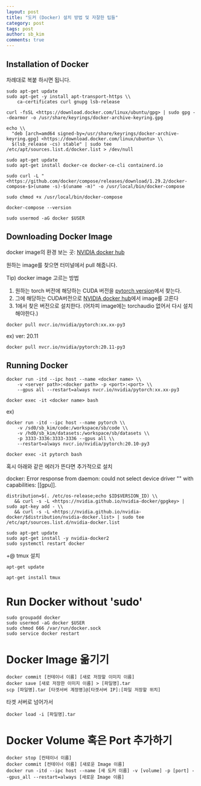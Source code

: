 ```yaml
---
layout: post
title: "도커 (Docker) 설치 방법 및 자잘한 팁들"
category: post
tags: post
author: sb_kim
comments: true
---
```



## Installation of Docker

차례대로 복붙 하시면 됩니다.

```
sudo apt-get update
sudo apt-get -y install apt-transport-https \\
    ca-certificates curl gnupg lsb-release
```

```
curl -fsSL <https://download.docker.com/linux/ubuntu/gpg> | sudo gpg --dearmor -o /usr/share/keyrings/docker-archive-keyring.gpg
```

```
echo \\
  "deb [arch=amd64 signed-by=/usr/share/keyrings/docker-archive-keyring.gpg] <https://download.docker.com/linux/ubuntu> \\
  $(lsb_release -cs) stable" | sudo tee /etc/apt/sources.list.d/docker.list > /dev/null
```

```
sudo apt-get update
sudo apt-get install docker-ce docker-ce-cli containerd.io
```

```
sudo curl -L "<https://github.com/docker/compose/releases/download/1.29.2/docker-compose-$>(uname -s)-$(uname -m)" -o /usr/local/bin/docker-compose
```

```
sudo chmod +x /usr/local/bin/docker-compose
```

```
docker-compose --version
```

```
sudo usermod -aG docker $USER
```

## Downloading Docker Image

docker image의 환경 보는 곳: [NVIDIA docker hub](https://docs.nvidia.com/deeplearning/frameworks/pytorch-release-notes/index.html)

원하는 image를 찾으면 터미널에서 pull 해줍니다.

Tip) docker image 고르는 방법

1. 원하는 torch 버전에 해당하는 CUDA 버전을 [pytorch version](https://pytorch.org/get-started/previous-versions/)에서 찾는다.
2. 그에 해당하는 CUDA버전으로 [NVIDIA docker hub](https://docs.nvidia.com/deeplearning/frameworks/pytorch-release-notes/index.html)에서 image를 고른다
3. 1에서 찾은 버전으로 설치한다. (어차피 image에는 torchaudio 없어서 다시 설치해야한다.)

```
docker pull nvcr.io/nvidia/pytorch:xx.xx-py3
```

ex) ver: 20.11

```
docker pull nvcr.io/nvidia/pytorch:20.11-py3
```

## Running Docker

```
docker run -itd --ipc host --name <docker name> \\
	-v <server path>:<docker path> -p <port>:<port> \\
	--gpus all --restart=always nvcr.io/nvidia/pytorch:xx.xx-py3
```

```
docker exec -it <docker name> bash
```

ex)

```
docker run -itd --ipc host --name pytorch \\
	-v /sd0/sb_kim/code:/workspace/sb/code \\
	-v /hd0/sb_kim/datasets:/workspace/sb/datasets \\
	-p 3333-3336:3333-3336 --gpus all \\
	--restart=always nvcr.io/nvidia/pytorch:20.10-py3

docker exec -it pytorch bash
```

혹시 아래와 같은 에러가 뜬다면 추가적으로 설치

docker: Error response from daemon: could not select device driver "" with capabilities: [[gpu]].

```
distribution=$(. /etc/os-release;echo $ID$VERSION_ID) \\
   && curl -s -L <https://nvidia.github.io/nvidia-docker/gpgkey> | sudo apt-key add - \\
   && curl -s -L <https://nvidia.github.io/nvidia-docker/$distribution/nvidia-docker.list> | sudo tee /etc/apt/sources.list.d/nvidia-docker.list

sudo apt-get update
sudo apt-get install -y nvidia-docker2
sudo systemctl restart docker

```

+@
tmux 설치

```
apt-get update

```

```
apt-get install tmux

```

# Run Docker without 'sudo'

```
sudo groupadd docker
sudo usermod -aG docker $USER
sudo chmod 666 /var/run/docker.sock
sudo service docker restart

```

# Docker Image 옮기기

```
docker commit [컨테이너 이름] [새로 저장할 이미지 이름]
docker save [새로 저장한 이미지 이름] > [파일명].tar
scp [파일명].tar [타겟서버 계정명]@[타겟서버 IP]:[파일 저장할 위치]

```

타겟 서버로 넘어가서

```
docker load -i [파일명].tar

```

# Docker Volume 혹은 Port 추가하기

```
docker stop [컨테이너 이름]
docker commit [컨테이너 이름] [새로운 Image 이름]
docker run -itd --ipc host --name [새 도커 이름] -v [volume] -p [port] --gpus_all --restart=always [새로운 Image 이름]

```
